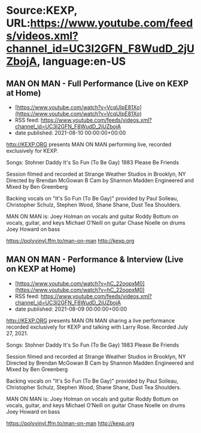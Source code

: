 # Source:KEXP, URL:https://www.youtube.com/feeds/videos.xml?channel_id=UC3I2GFN_F8WudD_2jUZbojA, language:en-US

## MAN ON MAN - Full Performance (Live on KEXP at Home)
 - [https://www.youtube.com/watch?v=VcqUIpE81Xo](https://www.youtube.com/watch?v=VcqUIpE81Xo)
 - RSS feed: https://www.youtube.com/feeds/videos.xml?channel_id=UC3I2GFN_F8WudD_2jUZbojA
 - date published: 2021-08-10 00:00:00+00:00

http://KEXP.ORG presents MAN ON MAN performing live, recorded exclusively for KEXP.

Songs:
Stohner
Daddy
It's So Fun (To Be Gay)
1983
Please Be Friends

Session filmed and recorded at Strange Weather Studios in Brooklyn, NY
Directed by Brendan McGowan
B Cam by Shannon Madden
Engineered and Mixed by Ben Greenberg

Backing vocals on "It's So Fun (To Be Gay)" provided by Paul Soileau, Christopher Schulz, Stephen Wood, Shane Shane, Dust Tea Shoulders.

MAN ON MAN is:
Joey Holman on vocals and guitar
Roddy Bottum on vocals, guitar, and keys
Michael O’Neill on guitar
Chase Noelle on drums
Joey Howard on bass

https://polyvinyl.ffm.to/man-on-man
http://kexp.org

## MAN ON MAN - Performance & Interview (Live on KEXP at Home)
 - [https://www.youtube.com/watch?v=hC_22oopxM0](https://www.youtube.com/watch?v=hC_22oopxM0)
 - RSS feed: https://www.youtube.com/feeds/videos.xml?channel_id=UC3I2GFN_F8WudD_2jUZbojA
 - date published: 2021-08-09 00:00:00+00:00

http://KEXP.ORG presents MAN ON MAN sharing a live performance recorded exclusively for KEXP and talking with Larry Rose. Recorded July 27, 2021.

Songs:
Stohner
Daddy
It's So Fun (To Be Gay)
1983
Please Be Friends

Session filmed and recorded at Strange Weather Studios in Brooklyn, NY
Directed by Brendan McGowan
B Cam by Shannon Madden
Engineered and Mixed by Ben Greenberg

Backing vocals on "It's So Fun (To Be Gay)" provided by Paul Soileau, Christopher Schulz, Stephen Wood, Shane Shane, Dust Tea Shoulders.

MAN ON MAN is:
Joey Holman on vocals and guitar
Roddy Bottum on vocals, guitar, and keys
Michael O’Neill on guitar
Chase Noelle on drums
Joey Howard on bass

https://polyvinyl.ffm.to/man-on-man
http://kexp.org

